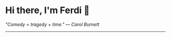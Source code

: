 <h1>Hi there, I'm Ferdi 👋</h1>

<p><em>
  "Comedy = tragedy + time." — Carol Burnett
</em></p>

---
